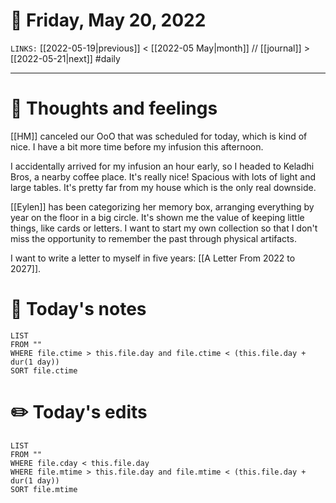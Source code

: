 # 📅 Friday, May 20, 2022
`LINKS:` [[2022-05-19|previous]] < [[2022-05 May|month]] // [[journal]] > [[2022-05-21|next]] 
#daily

---
# 💭 Thoughts and feelings
[[HM]] canceled our OoO that was scheduled for today, which is kind of nice. I have a bit more time before my infusion this afternoon. 

I accidentally arrived for my infusion an hour early, so I headed to Keladhi Bros, a nearby coffee place. It's really nice! Spacious with lots of light and large tables. It's pretty far from my house which is the only real downside. 

[[Eylen]] has been categorizing her memory box, arranging everything by year on the floor in a big circle. It's shown me the value of keeping little things, like cards or letters. I want to start my own collection so that I don't miss the opportunity to remember the past through physical artifacts. 

I want to write a letter to myself in five years: [[A Letter From 2022 to 2027]]. 

# 📝 Today's notes
```dataview
LIST 
FROM ""
WHERE file.ctime > this.file.day and file.ctime < (this.file.day + dur(1 day))
SORT file.ctime
```
# ✏️ Today's edits
```dataview
LIST
FROM ""
WHERE file.cday < this.file.day
WHERE file.mtime > this.file.day and file.mtime < (this.file.day + dur(1 day))
SORT file.mtime
```